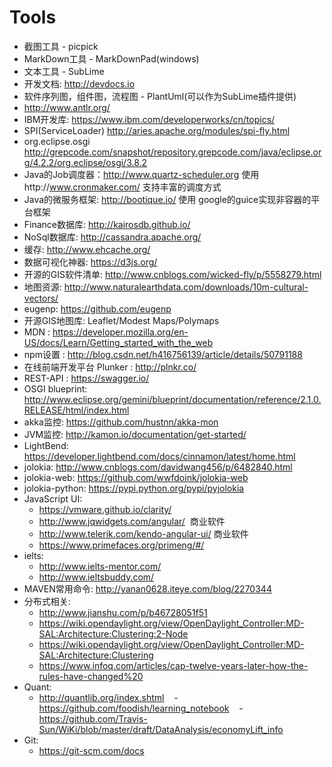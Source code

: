 # Tools

+ 截图工具 - picpick
+ MarkDown工具 - MarkDownPad(windows)
+ 文本工具 - SubLime
+ 开发文档: http://devdocs.io
+ 软件序列图，组件图，流程图 - PlantUml(可以作为SubLime插件提供)
+ http://www.antlr.org/
+ IBM开发库: https://www.ibm.com/developerworks/cn/topics/
+ SPI(ServiceLoader) http://aries.apache.org/modules/spi-fly.html
+ org.eclipse.osgi http://grepcode.com/snapshot/repository.grepcode.com/java/eclipse.org/4.2.2/org.eclipse/osgi/3.8.2
+ Java的Job调度器：http://www.quartz-scheduler.org 使用http://www.cronmaker.com/ 支持丰富的调度方式
+ Java的微服务框架: http://bootique.io/ 使用 google的guice实现非容器的平台框架
+ Finance数据库: http://kairosdb.github.io/
+ NoSql数据库: http://cassandra.apache.org/
+ 缓存: http://www.ehcache.org/
+ 数据可视化神器: https://d3js.org/
+ 开源的GIS软件清单: http://www.cnblogs.com/wicked-fly/p/5558279.html
+ 地图资源: http://www.naturalearthdata.com/downloads/10m-cultural-vectors/
+ eugenp: https://github.com/eugenp
+ 开源GIS地图库: Leaflet/Modest Maps/Polymaps 
+ MDN : https://developer.mozilla.org/en-US/docs/Learn/Getting_started_with_the_web
+ npm设置 : http://blog.csdn.net/h416756139/article/details/50791188
+ 在线前端开发平台 Plunker : http://plnkr.co/
+ REST-API : https://swagger.io/
+ OSGI blueprint: http://www.eclipse.org/gemini/blueprint/documentation/reference/2.1.0.RELEASE/html/index.html
+ akka监控: https://github.com/hustnn/akka-mon
+ JVM监控: http://kamon.io/documentation/get-started/
+ LightBend: https://developer.lightbend.com/docs/cinnamon/latest/home.html
+ jolokia: http://www.cnblogs.com/davidwang456/p/6482840.html
+ jolokia-web: https://github.com/wwfdoink/jolokia-web
+ jolokia-python: https://pypi.python.org/pypi/pyjolokia
+ JavaScript UI:
    - https://vmware.github.io/clarity/  
    - http://www.jqwidgets.com/angular/  商业软件  
    - http://www.telerik.com/kendo-angular-ui/ 商业软件  
    - https://www.primefaces.org/primeng/#/   
+ ielts: 
    - http://www.ielts-mentor.com/
    - http://www.ieltsbuddy.com/
+ MAVEN常用命令: http://yanan0628.iteye.com/blog/2270344
+ 分布式相关:
    - http://www.jianshu.com/p/b46728051f51
    - https://wiki.opendaylight.org/view/OpenDaylight_Controller:MD-SAL:Architecture:Clustering:2-Node
    - https://wiki.opendaylight.org/view/OpenDaylight_Controller:MD-SAL:Architecture:Clustering
    - https://www.infoq.com/articles/cap-twelve-years-later-how-the-rules-have-changed%20
+ Quant:
    - http://quantlib.org/index.shtml
    - https://github.com/foodish/learning_notebook
    - https://github.com/Travis-Sun/WiKi/blob/master/draft/DataAnalysis/economyLift_info
+ Git:
    - https://git-scm.com/docs
